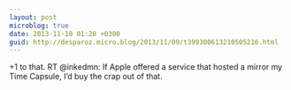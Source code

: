 ```yaml
---
layout: post
microblog: true
date: 2013-11-10 01:20 +0300
guid: http://desparoz.micro.blog/2013/11/09/t399300613210505216.html
---
```

+1 to that. RT @inkedmn: If Apple offered a service that hosted a mirror my Time Capsule, I’d buy the crap out of that.
